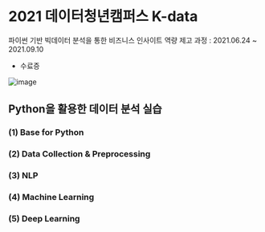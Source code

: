 # 2021 데이터청년캠퍼스 K-data

파이썬 기반 빅데이터 분석을 통한 비즈니스 인사이트 역량 제고 과정 : 2021.06.24 ~ 2021.09.10

- 수료증

![image](https://user-images.githubusercontent.com/87981867/140878034-5ac87997-aa47-490a-abb3-62d5469c096f.png)


## Python을 활용한 데이터 분석 실습

### (1) Base for Python
### (2) Data Collection & Preprocessing
### (3) NLP
### (4) Machine Learning
### (5) Deep Learning
